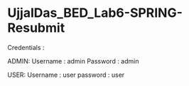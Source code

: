 # UjjalDas_BED_Lab6-SPRING-Resubmit

Credentials :

ADMIN:
Username : admin
Password : admin

USER:
Username : user
password : user

